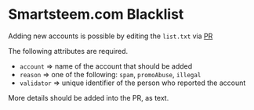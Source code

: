 # Smartsteem.com Blacklist

Adding new accounts is possible by editing the `list.txt` via [PR](https://github.com/smartsteem/blacklist/pulls)

The following attributes are required.

- `account` => name of the account that should be added
- `reason` => one of the following: `spam`, `promoAbuse`, `illegal` 
- `validator` => unique identifier of the person who reported the account

More details should be added into the PR, as text.
